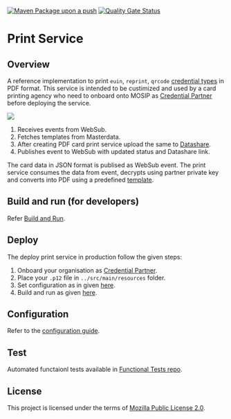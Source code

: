 [![Maven Package upon a push](https://github.com/mosip/print/actions/workflows/push-trigger.yml/badge.svg?branch=master)](https://github.com/mosip/print/actions/workflows/push-trigger.yml)
[![Quality Gate Status](https://sonarcloud.io/api/project_badges/measure?branch=master&project=mosip_admin-services&id=mosip_admin-services&metric=alert_status)](https://sonarcloud.io/dashboard?branch=master&id=mosip_admin-services)
# Print Service 

## Overview
A reference implementation to print `euin`, `reprint`, `qrcode` [credential types](https://docs.mosip.io/1.2.0/modules/id-repository#credential-types) in PDF format. This service is intended to be custimized and used by a card printing agency who need to onboard onto MOSIP as [Credential Partner](https://docs.mosip.io/1.2.0/partners#credential-partner-cp) before deploying the service.  

![](docs/print-service.png)

1. Receives events from WebSub.
2. Fetches templates from Masterdata.
3. After creating PDF card print service upload the same to [Datashare](https://docs.mosip.io/1.2.0/modules/data-share).
4. Publishes event to WebSub with updated status and Datashare link.

The card data in JSON format is publised as WebSub event.  The print service consumes the data from event, decrypts using partner private key and converts into PDF using a predefined [template](docs/configuration.md#template).

## Build and run (for developers)
Refer [Build and Run](docs/build-and-run.md).
    
## Deploy
The deploy print service in production follow the given steps:

1. Onboard your organisation as [Credential Partner](https://docs.mosip.io/1.2.0/partners).
1. Place your `.p12` file in `../src/main/resources` folder.
1. Set configuration as in given [here](docs/configuation.md).
1. Build and run as given [here](docs/build-and-run.md).

## Configuration
Refer to the [configuration guide](docs/configuration.md).

## Test
Automated functaionl tests available in [Functional Tests repo](https://github.com/mosip/mosip-functional-tests).
## License
This project is licensed under the terms of [Mozilla Public License 2.0](LICENSE).
